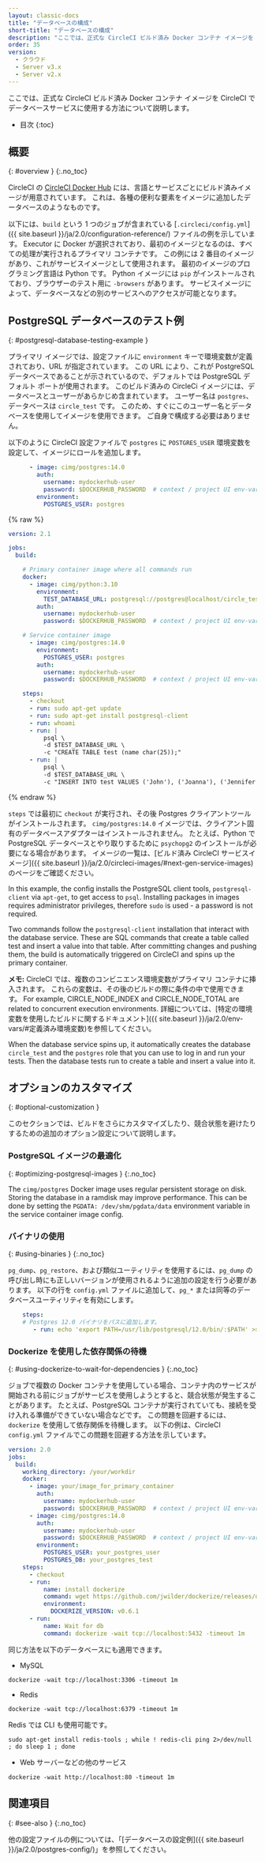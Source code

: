 ```yaml
---
layout: classic-docs
title: "データベースの構成"
short-title: "データベースの構成"
description: "ここでは、正式な CircleCI ビルド済み Docker コンテナ イメージを CircleCI  でデータベースサービスに使用する方法について説明します。"
order: 35
version:
  - クラウド
  - Server v3.x
  - Server v2.x
---
```


ここでは、正式な CircleCI ビルド済み Docker コンテナ イメージを CircleCI  でデータベースサービスに使用する方法について説明します。

* 目次
{:toc}

## 概要
{: #overview }
{:.no_toc}

CircleCI の [CircleCI Docker Hub](https://hub.docker.com/search?q=circleci&type=image) には、言語とサービスごとにビルド済みイメージが用意されています。 これは、各種の便利な要素をイメージに追加したデータベースのようなものです。

以下には、`build` という 1 つのジョブが含まれている  [`.circleci/config.yml`]({{ site.baseurl }}/ja/2.0/configuration-reference/) ファイルの例を示しています。 Executor に Docker が選択されており、最初のイメージとなるのは、すべての処理が実行されるプライマリ コンテナです。 この例には 2 番目のイメージがあり、これがサービスイメージとして使用されます。 最初のイメージのプログラミング言語は Python です。 Python イメージには `pip` がインストールされており、ブラウザーのテスト用に `-browsers` があります。 サービスイメージによって、データベースなどの別のサービスへのアクセスが可能となります。

## PostgreSQL データベースのテスト例
{: #postgresql-database-testing-example }

プライマリ イメージでは、設定ファイルに `environment` キーで環境変数が定義されており、URL が指定されています。 この URL により、これが PostgreSQL データベースであることが示されているので、デフォルトでは PostgreSQL デフォルト ポートが使用されます。 このビルド済みの CircleCi イメージには、データベースとユーザーがあらかじめ含まれています。 ユーザー名は `postgres`、データベースは `circle_test` です。 このため、すぐにこのユーザー名とデータベースを使用してイメージを使用できます。 ご自身で構成する必要はありません。

以下のように CircleCI 設定ファイルで `postgres` に `POSTGRES_USER` 環境変数を設定して、イメージにロールを追加します。

```yml
      - image: cimg/postgres:14.0
        auth:
          username: mydockerhub-user
          password: $DOCKERHUB_PASSWORD  # context / project UI env-var reference
        environment:
          POSTGRES_USER: postgres
```

{% raw %}

```yml
version: 2.1

jobs:
  build:

    # Primary container image where all commands run
    docker:
      - image: cimg/python:3.10
        environment:
          TEST_DATABASE_URL: postgresql://postgres@localhost/circle_test
        auth:
          username: mydockerhub-user
          password: $DOCKERHUB_PASSWORD  # context / project UI env-var reference

    # Service container image
      - image: cimg/postgres:14.0
        environment:
          POSTGRES_USER: postgres
        auth:
          username: mydockerhub-user
          password: $DOCKERHUB_PASSWORD  # context / project UI env-var reference

    steps:
      - checkout
      - run: sudo apt-get update
      - run: sudo apt-get install postgresql-client
      - run: whoami
      - run: |
          psql \
          -d $TEST_DATABASE_URL \
          -c "CREATE TABLE test (name char(25));"
      - run: |
          psql \
          -d $TEST_DATABASE_URL \
          -c "INSERT INTO test VALUES ('John'), ('Joanna'), ('Jennifer');"
```

{% endraw %}

`steps` では最初に `checkout` が実行され、その後 Postgres クライアントツールがインストールされます。 `cimg/postgres:14.0` イメージでは、クライアント固有のデータベースアダプターはインストールされません。 たとえば、Python で PostgreSQL データベースとやり取りするために `psychopg2` のインストールが必要になる場合があります。 イメージの一覧は、[ビルド済み CircleCI サービスイメージ]({{ site.baseurl }}/ja/2.0/circleci-images/#next-gen-service-images) のページをご確認ください。

In this example, the config installs the PostgreSQL client tools, `postgresql-client` via `apt-get`, to get access to `psql`. Installing packages in images requires administrator privileges, therefore `sudo` is used - a password is not required.

Two commands follow the `postgresql-client` installation that interact with the database service. These are SQL commands that create a table called test and insert a value into that table. After committing changes and pushing them, the build is automatically triggered on CircleCI and spins up the primary container.

**メモ:** CircleCI では、複数のコンビニエンス環境変数がプライマリ コンテナに挿入されます。 これらの変数は、その後のビルドの際に条件の中で使用できます。 For example, CIRCLE_NODE_INDEX and CIRCLE_NODE_TOTAL are related to concurrent execution environments. 詳細については、[特定の環境変数を使用したビルドに関するドキュメント]({{ site.baseurl }}/ja/2.0/env-vars/#定義済み環境変数)を参照してください。

When the database service spins up, it automatically creates the database `circle_test` and the `postgres` role that you can use to log in and run your tests. Then the database tests run to create a table and insert a value into it.

## オプションのカスタマイズ
{: #optional-customization }

このセクションでは、ビルドをさらにカスタマイズしたり、競合状態を避けたりするための追加のオプション設定について説明します。

### PostgreSQL イメージの最適化
{: #optimizing-postgresql-images }
{:.no_toc}

The `cimg/postgres` Docker image uses regular persistent storage on disk. Storing the database in a ramdisk may improve performance. This can be done by setting the `PGDATA: /dev/shm/pgdata/data` environment variable in the service container image config.

### バイナリの使用
{: #using-binaries }
{:.no_toc}

`pg_dump`、`pg_restore`、および類似ユーティリティを使用するには、`pg_dump` の呼び出し時にも正しいバージョンが使用されるように追加の設定を行う必要があります。 以下の行を `config.yml` ファイルに追加して、`pg_*` または同等のデータベースユーティリティを有効にします。

```yml
    steps:
    # Postgres 12.0 バイナリをパスに追加します。
       - run: echo 'export PATH=/usr/lib/postgresql/12.0/bin/:$PATH' >> $BASH_ENV
```

### Dockerize を使用した依存関係の待機
{: #using-dockerize-to-wait-for-dependencies }
{:.no_toc}

ジョブで複数の Docker コンテナを使用している場合、コンテナ内のサービスが開始される前にジョブがサービスを使用しようとすると、競合状態が発生することがあります。 たとえば、PostgreSQL コンテナが実行されていても、接続を受け入れる準備ができていない場合などです。 この問題を回避するには、`dockerize` を使用して依存関係を待機します。 以下の例は、CircleCI `config.yml` ファイルでこの問題を回避する方法を示しています。

```yml
version: 2.0
jobs:
  build:
    working_directory: /your/workdir
    docker:
      - image: your/image_for_primary_container
        auth:
          username: mydockerhub-user
          password: $DOCKERHUB_PASSWORD  # context / project UI env-var reference
      - image: cimg/postgres:14.0
        auth:
          username: mydockerhub-user
          password: $DOCKERHUB_PASSWORD  # context / project UI env-var reference
        environment:
          POSTGRES_USER: your_postgres_user
          POSTGRES_DB: your_postgres_test
    steps:
      - checkout
      - run:
          name: install dockerize
          command: wget https://github.com/jwilder/dockerize/releases/download/$DOCKERIZE_VERSION/dockerize-linux-amd64-$DOCKERIZE_VERSION.tar.gz && sudo tar -C /usr/local/bin -xzvf dockerize-linux-amd64-$DOCKERIZE_VERSION.tar.gz && rm dockerize-linux-amd64-$DOCKERIZE_VERSION.tar.gz
          environment:
            DOCKERIZE_VERSION: v0.6.1
      - run:
          name: Wait for db
          command: dockerize -wait tcp://localhost:5432 -timeout 1m
```

同じ方法を以下のデータベースにも適用できます。

- MySQL

`dockerize -wait tcp://localhost:3306 -timeout 1m`

- Redis

`dockerize -wait tcp://localhost:6379 -timeout 1m`

Redis では CLI も使用可能です。

`sudo apt-get install redis-tools ; while ! redis-cli ping 2>/dev/null ; do sleep 1 ; done`

- Web サーバーなどの他のサービス

`dockerize -wait http://localhost:80 -timeout 1m`

## 関連項目
{: #see-also }
{:.no_toc}

他の設定ファイルの例については、「[データベースの設定例]({{ site.baseurl }}/ja/2.0/postgres-config/)」を参照してください。

